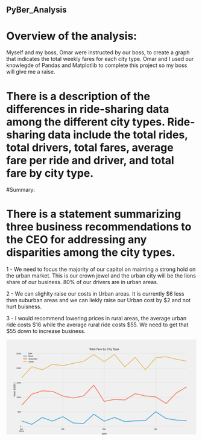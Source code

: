 ## PyBer_Analysis

# Overview of the analysis:


Myself and my boss, Omar were instructed by our boss, to create a graph that indicates the total weekly fares for each city type. Omar and I used our knowlegde of Pandas and Matplotlib to complete this project so my boss will give me a raise. 


# There is a description of the differences in ride-sharing data among the different city types. Ride-sharing data include the total rides, total drivers, total fares, average fare per ride and driver, and total fare by city type.
#Summary:





# There is a statement summarizing three business recommendations to the CEO for addressing any disparities among the city types. 

1 -  We need to focus the majority of our capitol on mainting a strong hold on the urban market. This is our crown jewel and the urban city will be the lions share of our business. 80% of our drivers are in urban areas. 

2 - We can slighlty raise our costs in Urban areas. It is currently $6 less then suburban areas and we can liekly raise our Urban cost by $2 and not hurt buisness. 


3 - I would recommend lowering prices in rural areas, the average urban ride costs $16 while the average rural ride costs $55. We need to get that $55 down to increase business. 



![image](https://github.com/TSheridan01/PyBer_Analysis/blob/a88c26ea9eb5fcd999da5a89f91438ea767bc730/analysis/PyBer_fare_summary.png)
